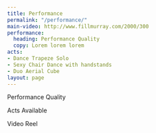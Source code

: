 ```yaml
---
title: Performance
permalink: "/performance/"
main-video: http://www.fillmurray.com/2000/300
performance:
  heading: Performance Quality
  copy: Lorem lorem lorem
acts:
- Dance Trapeze Solo
- Sexy Chair Dance with handstands
- Duo Aerial Cube
layout: page
---
```


Performance Quality

Acts Available

Video Reel
